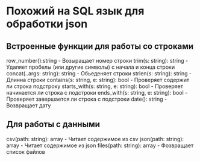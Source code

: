# Похожий на SQL язык для обработки json

## Встроенные функции для работы со строками
row_number():string - Возыращает номер строки
trim(s: string): string -  Удаляет пробелы (или другие символы) с начала и конца строки
concat(..args: string): string - Обьеденяет строки 
strlen(s: string): string - Длинна строки
contains(s: string, e: string): bool - Проверяет содержит ли строка подстроку
starts_with(s: string, e: string): bool - Проверяет начинается ли строка с подстроки
ends_with(s: string, e: string): bool - Проверяет завершается ли строка с подстроки
date(): string - Возвращает дату

## Для работы с данными
csv(path: string): array  - Читает содержимое из csv
json(path: string): array - Читает содержимое из json
files(path: string): array - Фозвращает список файлов

